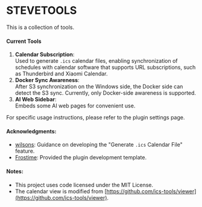 **STEVETOOLS**  
==========  
This is a collection of tools.  

#### Current Tools  
1. **Calendar Subscription**:  
   Used to generate `.ics` calendar files, enabling synchronization of schedules with calendar software that supports URL subscriptions, such as Thunderbird and Xiaomi Calendar.  
2. **Docker Sync Awareness**:  
   After S3 synchronization on the Windows side, the Docker side can detect the S3 sync. Currently, only Docker-side awareness is supported.  
3. **AI Web Sidebar**:  
   Embeds some AI web pages for convenient use.  

For specific usage instructions, please refer to the plugin settings page.  

#### Acknowledgments:  
- [wilsons](https://ld246.com/member/wilsons): Guidance on developing the "Generate `.ics` Calendar File" feature.  
- [Frostime](https://ld246.com/member/Frostime): Provided the plugin development template.  

#### Notes:  
- This project uses code licensed under the MIT License.  
- The calendar view is modified from [https://github.com/ics-tools/viewer](https://github.com/ics-tools/viewer).